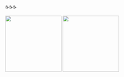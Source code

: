 ☕☕☕

<div>
  <img height="180em" src="https://github-readme-stats.vercel.app/api?username=ESTEV40&show_icons=true&theme=monokai"&include_all_commits=true&count_private=true">
  <img height= "180em" src="https://github-readme-stats.vercel.app/api/top-langs/?username=ESTEV40&layout=compact&langs_count=10&theme=monokai&hide_progress=false">
</div>
